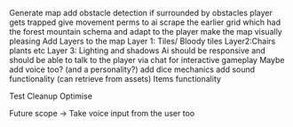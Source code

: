 Generate map
add obstacle detection
if surrounded by obstacles player gets trapped
give movement perms to ai
scrape the earlier grid which had the forest mountain schema and adapt to the player
make the map visually pleasing
    Add Layers to the map
        Layer 1: Tiles/ Bloody tiles
        Layer2:Chairs plants etc
        Layer 3: Lighting and shadows
Ai should be responsive and should be able to talk to the player via chat for interactive gameplay
    Maybe add voice too?
    (and a personality?)
add dice mechanics
add sound functionality (can retrieve from assets)
Items functionality

Test
Cleanup
Optimise

Future scope -> Take voice input from the user too